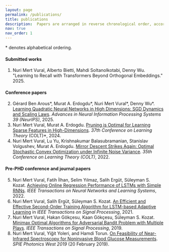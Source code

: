 ```yaml
---
layout: page
permalink: /publications/
title: publications
description:  Papers are arranged in reverse chronological order, according to the date they are submitted to the arXiv. 
nav: true
nav_order: 1
---
```

\* denotes  alphabetical ordering.

#### Submitted works
1.  Nuri Mert Vural, Alberto Bietti, Mahdi Soltanolkotabi, Denny Wu. "Learning to Recall with Transformers Beyond Orthogonal Embeddings." 2025.


#### Conference papers
2. Gérard Ben Arous\*, Murat A. Erdogdu\*, Nuri Mert Vural\*, Denny Wu\*. [Learning Quadratic Neural Networks in High Dimensions: SGD Dynamics and Scaling Laws](https://arxiv.org/abs/2508.03688).  *Advances in Neural Information Processing Systems 39 (NeurIPS)*, 2025. 
3. Nuri Mert Vural, Murat A. Erdogdu. [Pruning is Optimal for Learning Sparse Features in High-Dimensions](https://arxiv.org/abs/2406.08658). *37th Conference on Learning Theory* (COLT)*, 2024.  
4. Nuri Mert Vural, Lu Yu, Krishnakumar Balasubramanian, Stanislav Volgushev, Murat A. Erdogdu.  [Mirror Descent Strikes Again: Optimal Stochastic Convex Optimization under Infinite Noise Variance](https://arxiv.org/abs/2202.11632). *35th Conference on Learning Theory (COLT)*, 2022.  

#### Pre-PHD conference and journal papers    
5. Nuri Mert Vural,  Fatih İlhan, Selim Yılmaz, Salih Ergüt, Süleyman S. Kozat.  [Achieving Online Regression Performance of LSTMs with Simple RNNs](https://arxiv.org/abs/2005.08948). *IEEE Transactions on Neural Networks and Learning Systems*,    2022. 
6. Nuri Mert Vural,  Salih Ergüt,  Süleyman S. Kozat. [An Efficient and Effective Second-Order Training Algorithm for LSTM-based Adaptive Learning](https://arxiv.org/abs/1910.09857) in *IEEE Transactions on Signal Processing*,  2021.  
7. Nuri Mert  Vural,  Hakan Gökçesu,  Kaan Gökçesu,   Süleyman S. Kozat. [Minimax Optimal Algorithms for Adversarial Bandit Problem with Multiple Plays](https://arxiv.org/abs/1911.11122).  *IEEE Transactions on Signal Processing*, 2019.  
8. Nuri Mert Vural, Yiğit Yoleri, and Hamdi Torun. [On Feasibility of Near-Infrared Spectroscopy for Noninvasive Blood Glucose Measurements](https://www.spiedigitallibrary.org/conference-proceedings-of-spie/10885/2503852/On-feasibility-of-near-infrared-spectroscopy-for-noninvasive-blood-glucose/10.1117/12.2503852.short?SSO=1).   *SPIE Photonics West 2019* (20 February 2019). 

